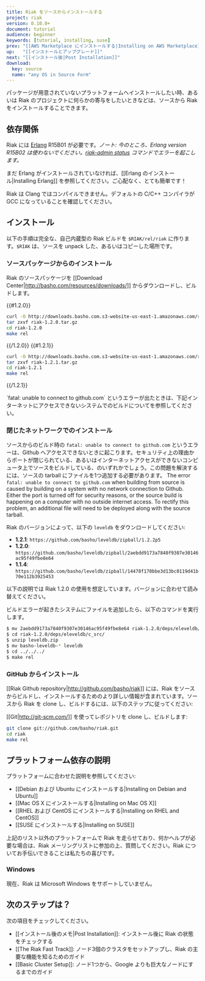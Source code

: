 ```yaml
---
title: Riak をソースからインストールする
project: riak
version: 0.10.0+
document: tutorial
audience: beginner
keywords: [tutorial, installing, suse]
prev: "[[AWS Marketplace にインストールする|Installing on AWS Marketplace]]"
up:   "[[インストールとアップグレード]]"
next: "[[インストール後|Post Installation]]"
download: 
  key: source
  name: "any OS in Source Form"
---
```


パッケージが用意されていないプラットフォームへインストールしたい時、あるいは Riak のプロジェクトに何らかの寄与をしたいときなどは、ソースから Riak をインストールすることできます。

## 依存関係
Riak には [Erlang](http://www.erlang.org/) R15B01 が必要です。*ノート: 今のところ、Erlang version R15B02 は使わないでください。[riak-admin status](https://github.com/basho/riak/issues/227) コマンドでエラーを起こします。*

まだ Erlang がインストールされていなければ、[[Erlang のインストール|Installing Erlang]] を参照してください。ご心配なく、とても簡単です！

<div class='note'>Riak は Clang ではコンパイルできません。デフォルトの C/C++ コンパイラが GCC になっていることを確認してください。</div>

## インストール
以下の手順は完全な、自己内蔵型の Riak ビルドを `$RIAK/rel/riak` に作ります。`$RIAK` は、ソースを unpack した、あるいはコピーした場所です。

### ソースパッケージからのインストール
Riak のソースパッケージを [[Download Center|http://basho.com/resources/downloads/]] からダウンロードし、ビルドします。

{{#1.2.0}}

```bash
curl -O http://downloads.basho.com.s3-website-us-east-1.amazonaws.com/riak/1.2/1.2.0/riak-1.2.0.tar.gz
tar zxvf riak-1.2.0.tar.gz
cd riak-1.2.0
make rel
```

{{/1.2.0}}
{{#1.2.1}}

```bash
curl -O http://downloads.basho.com.s3-website-us-east-1.amazonaws.com/riak/1.2/1.2.1/riak-1.2.1.tar.gz
tar zxvf riak-1.2.1.tar.gz
cd riak-1.2.1
make rel
```

{{/1.2.1}}

<div class='note'> `fatal: unable to connect to github.com` というエラーが出たときは、下記インターネットにアクセスできないシステムでのビルドについてを参照してください。 </div>

### 閉じたネットワークでのインストール
ソースからのビルド時の `fatal: unable to connect to github.com` というエラーは、Github へアクセスできないときに起こります。セキュリティ上の理由からポートが閉じられている、あるいはインターネットアクセスができないコンピュータ上でソースをビルドしている、のいずれかでしょう。この問題を解決するには、ソースの tarball にファイルを1つ追加する必要があります。
The error `fatal: unable to connect to github.com` when building from source is caused by building on a system with no network connection to Github. Either the port is turned off for security reasons, or the source build is happening on a computer with no outside internet access.  To rectify this problem, an additional file will need to be deployed along with the source tarball.

Riak のバージョンによって、以下の `leveldb` をダウンロードしてください:

  * **1.2.1**: `https://github.com/basho/leveldb/zipball/1.2.2p5`
  * **1.2.0**: `https://github.com/basho/leveldb/zipball/2aebdd9173a7840f9307e30146ac95f49fbe8e64`
  * **1.1.4**: `https://github.com/basho/leveldb/zipball/14478f170bbe3d13bc0119d41b70e112b3925453`

以下の説明では Riak 1.2.0 の使用を想定しています。バージョンに合わせて読み替えてください。

ビルドエラーが起きたシステムにファイルを追加したら、以下のコマンドを実行します。

```bash
$ mv 2aebdd9173a7840f9307e30146ac95f49fbe8e64 riak-1.2.0/deps/eleveldb/c_src/leveldb.zip
$ cd riak-1.2.0/deps/eleveldb/c_src/
$ unzip leveldb.zip
$ mv basho-leveldb-* leveldb
$ cd ../../../
$ make rel
```

### GitHub からインストール
[[Riak Github repository|http://github.com/basho/riak]] には、Riak をソースからビルドし、インストールするためのより詳しい情報が含まれています。ソースから Riak を clone し、ビルドするには、以下のステップに従ってください:

[[Git|http://git-scm.com/]] を使ってレポジトリを clone し、ビルドします:

```bash
git clone git://github.com/basho/riak.git
cd riak
make rel
```

## プラットフォーム依存の説明
プラットフォームに合わせた説明を参照してください:

  * [[Debian および Ubuntu にインストールする|Installing on Debian and Ubuntu]]
  * [[Mac OS X にインストールする|Installing on Mac OS X]]
  * [[RHEL および CentOS にインストールする|Installing on RHEL and CentOS]]
  * [[SUSE にインストールする|Installing on SUSE]]

上記のリスト以外のプラットフォームで Riak を走らせており、何かヘルプが必要な場合は、Riak メーリングリストに参加の上、質問してください。Riak についてお手伝いできることは私たちの喜びです。

### Windows
現在、Riak は Microsoft Windows をサポートしていません。

## 次のステップは？
次の項目をチェックしてください。

* [[インストール後のメモ|Post Installation]]: インストール後に Riak の状態をチェックする
* [[The Riak Fast Track]]: ノード3個のクラスタをセットアップし、Riak の主要な機能を知るためのガイド
* [[Basic Cluster Setup]]: ノード1つから、Google よりも巨大なノードにするまでのガイド
